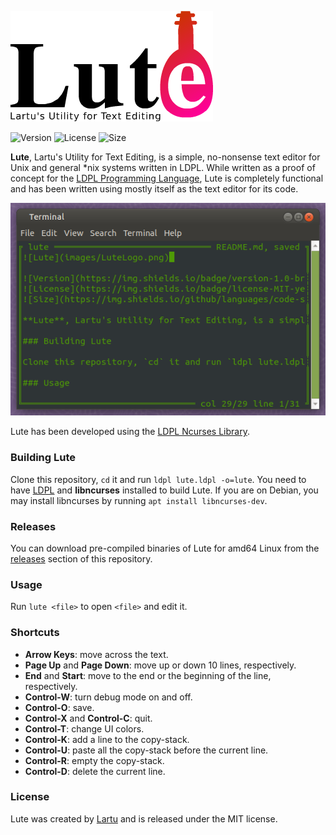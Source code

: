 ![Lute](images/LuteLogo.png)

![Version](https://img.shields.io/badge/version-1.0-brown.svg)
![License](https://img.shields.io/badge/license-MIT-yellow)
![Size](https://img.shields.io/github/languages/code-size/lartu/lute)

**Lute**, Lartu's Utility for Text Editing, is a simple, no-nonsense text editor for Unix and general \*nix systems written in LDPL. While written as a proof of concept for the [LDPL Programming Language](https://github.com/lartu/ldpl), Lute is completely functional and has been written using mostly itself as the text editor for its code.

![Lute Screenshot](images/screenshot.png)

Lute has been developed using the [LDPL Ncurses Library](https://github.com/Lartu/ldpl-ncurses).

### Building Lute

Clone this repository, `cd` it and run `ldpl lute.ldpl -o=lute`. You need to have [LDPL](https://github.com/lartu/ldpl) and **libncurses** installed to build Lute. If you are on Debian, you may install libncurses by running `apt install libncurses-dev`.

### Releases

You can download pre-compiled binaries of Lute for amd64 Linux from the [releases](https://github.com/Lartu/lute/releases) section of this repository.

### Usage

Run `lute <file>` to open `<file>` and edit it.

### Shortcuts
 - **Arrow Keys**: move across the text.
 - **Page Up** and **Page Down**: move up or down 10 lines, respectively.
 - **End** and **Start**: move to the end or the beginning of the line, respectively.
 - **Control-W**: turn debug mode on and off.
 - **Control-O**: save.
 - **Control-X** and **Control-C**: quit.
 - **Control-T**: change UI colors.
 - **Control-K**: add a line to the copy-stack.
 - **Control-U**: paste all the copy-stack before the current line.
 - **Control-R**: empty the copy-stack.
 - **Control-D**: delete the current line.
 
 ### License
 Lute was created by [Lartu](https://lartu.net) and is released under the MIT license.

